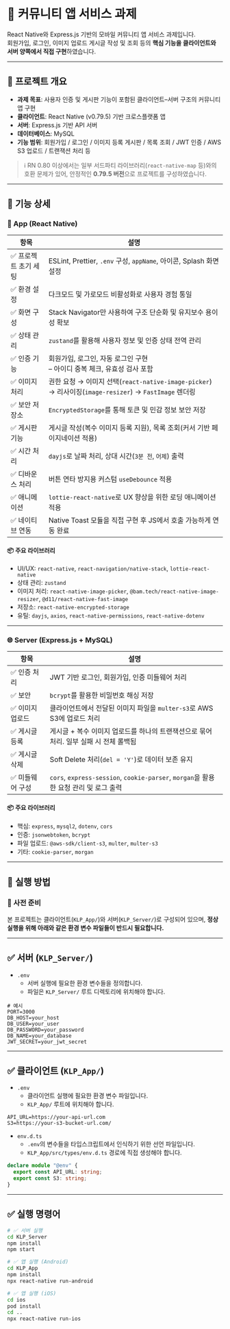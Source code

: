 # 📱 커뮤니티 앱 서비스 과제

React Native와 Express.js 기반의 모바일 커뮤니티 앱 서비스 과제입니다.  
회원가입, 로그인, 이미지 업로드 게시글 작성 및 조회 등의 **핵심 기능을 클라이언트와 서버 양쪽에서 직접 구현**하였습니다.

---

## 🧩 프로젝트 개요

- **과제 목표**: 사용자 인증 및 게시판 기능이 포함된 클라이언트–서버 구조의 커뮤니티 앱 구현
- **클라이언트**: React Native (v0.79.5) 기반 크로스플랫폼 앱
- **서버**: Express.js 기반 API 서버
- **데이터베이스**: MySQL
- **기능 범위**: 회원가입 / 로그인 / 이미지 등록 게시판 / 목록 조회 / JWT 인증 / AWS S3 업로드 / 트랜잭션 처리 등

> ℹ️ RN 0.80 이상에서는 일부 서드파티 라이브러리(`react-native-map` 등)와의 호환 문제가 있어, 안정적인 **0.79.5 버전**으로 프로젝트를 구성하였습니다.

---

## 🧭 기능 상세

### 📲 App (React Native)

| 항목                  | 설명                                                                                                  |
| --------------------- | ----------------------------------------------------------------------------------------------------- |
| ✅ 프로젝트 초기 세팅 | ESLint, Prettier, `.env` 구성, `appName`, 아이콘, Splash 화면 설정                                    |
| ✅ 환경 설정          | 다크모드 및 가로모드 비활성화로 사용자 경험 통일                                                      |
| ✅ 화면 구성          | Stack Navigator만 사용하여 구조 단순화 및 유지보수 용이성 확보                                        |
| ✅ 상태 관리          | `zustand`를 활용해 사용자 정보 및 인증 상태 전역 관리                                                 |
| ✅ 인증 기능          | 회원가입, 로그인, 자동 로그인 구현<br>– 아이디 중복 체크, 유효성 검사 포함                            |
| ✅ 이미지 처리        | 권한 요청 → 이미지 선택(`react-native-image-picker`) → 리사이징(`image-resizer`) → `FastImage` 렌더링 |
| ✅ 보안 저장소        | `EncryptedStorage`를 통해 토큰 및 민감 정보 보안 저장                                                 |
| ✅ 게시판 기능        | 게시글 작성(복수 이미지 등록 지원), 목록 조회(커서 기반 페이지네이션 적용)                            |
| ✅ 시간 처리          | `dayjs`로 날짜 처리, 상대 시간(`3분 전`, `어제`) 출력                                                 |
| ✅ 디바운스 처리      | 버튼 연타 방지용 커스텀 `useDebounce` 적용                                                            |
| ✅ 애니메이션         | `lottie-react-native`로 UX 향상을 위한 로딩 애니메이션 적용                                           |
| ✅ 네이티브 연동      | Native Toast 모듈을 직접 구현 후 JS에서 호출 가능하게 연동 완료                                       |

#### 📦 주요 라이브러리

- UI/UX: `react-native`, `react-navigation/native-stack`, `lottie-react-native`
- 상태 관리: `zustand`
- 이미지 처리: `react-native-image-picker`, `@bam.tech/react-native-image-resizer`, `@d11/react-native-fast-image`
- 저장소: `react-native-encrypted-storage`
- 유틸: `dayjs`, `axios`, `react-native-permissions`, `react-native-dotenv`

---

### 🌐 Server (Express.js + MySQL)

| 항목             | 설명                                                                                  |
| ---------------- | ------------------------------------------------------------------------------------- |
| ✅ 인증 처리     | JWT 기반 로그인, 회원가입, 인증 미들웨어 처리                                         |
| ✅ 보안          | `bcrypt`를 활용한 비밀번호 해싱 저장                                                  |
| ✅ 이미지 업로드 | 클라이언트에서 전달된 이미지 파일을 `multer-s3`로 AWS S3에 업로드 처리                |
| ✅ 게시글 등록   | 게시글 + 복수 이미지 업로드를 하나의 트랜잭션으로 묶어 처리. 일부 실패 시 전체 롤백됨 |
| ✅ 게시글 삭제   | Soft Delete 처리(`del = 'Y'`)로 데이터 보존 유지                                      |
| ✅ 미들웨어 구성 | `cors`, `express-session`, `cookie-parser`, `morgan`을 활용한 요청 관리 및 로그 출력  |

#### 📦 주요 라이브러리

- 핵심: `express`, `mysql2`, `dotenv`, `cors`
- 인증: `jsonwebtoken`, `bcrypt`
- 파일 업로드: `@aws-sdk/client-s3`, `multer`, `multer-s3`
- 기타: `cookie-parser`, `morgan`

---

## 🚀 실행 방법

### 📌 사전 준비

본 프로젝트는 클라이언트(`KLP_App/`)와 서버(`KLP_Server/`)로 구성되어 있으며, **정상 실행을 위해 아래와 같은 환경 변수 파일들이 반드시 필요합니다.**

---

## ✅ 서버 (`KLP_Server/`)

- `.env`
  - 서버 실행에 필요한 환경 변수들을 정의합니다.
  - 파일은 `KLP_Server/` 루트 디렉토리에 위치해야 합니다.

```env
# 예시
PORT=3000
DB_HOST=your_host
DB_USER=your_user
DB_PASSWORD=your_password
DB_NAME=your_database
JWT_SECRET=your_jwt_secret
```

---

## ✅ 클라이언트 (`KLP_App/`)

- `.env`
  - 클라이언트 실행에 필요한 환경 변수 파일입니다.
  - `KLP_App/` 루트에 위치해야 합니다.

```env
API_URL=https://your-api-url.com
S3=https://your-s3-bucket-url.com/
```

- `env.d.ts`
  - `.env`의 변수들을 타입스크립트에서 인식하기 위한 선언 파일입니다.
  - `KLP_App/src/types/env.d.ts` 경로에 직접 생성해야 합니다.

```ts
declare module "@env" {
  export const API_URL: string;
  export const S3: string;
}
```

---

## ✅ 실행 명령어

```bash
# ✅ 서버 실행
cd KLP_Server
npm install
npm start

# ✅ 앱 실행 (Android)
cd KLP_App
npm install
npx react-native run-android

# ✅ 앱 실행 (iOS)
cd ios
pod install
cd ..
npx react-native run-ios
```
